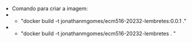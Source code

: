 - Comando para criar a imagem:
- - "docker build -t jonathanmgomes/ecm516-20232-lembretes:0.0.1 ."
- - "docker build -t jonathanmgomes/ecm516-20232-lembretes .   "